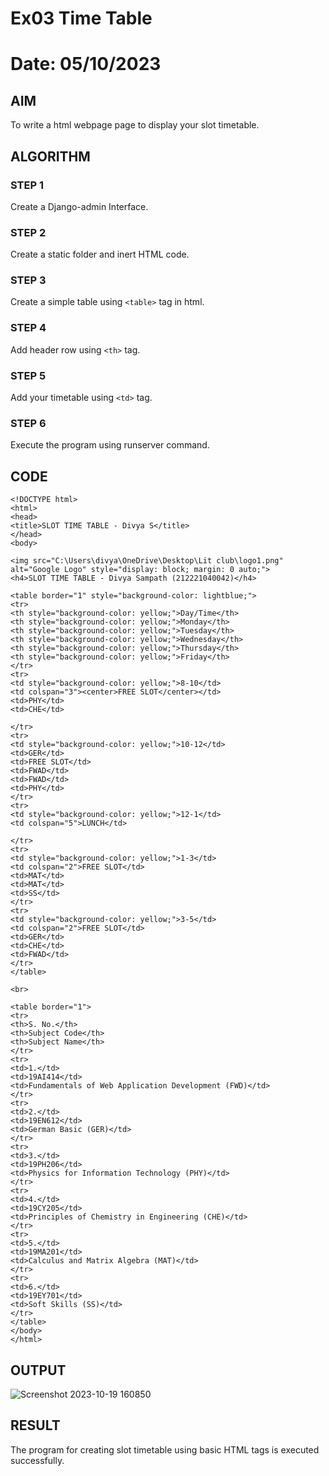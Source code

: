 # Ex03 Time Table
# Date: 05/10/2023

## AIM
To write a html webpage page to display your slot timetable.

## ALGORITHM
### STEP 1
Create a Django-admin Interface.

### STEP 2
Create a static folder and inert HTML code.

### STEP 3
Create a simple table using ```<table>``` tag in html.

### STEP 4
Add header row using ```<th>``` tag.

### STEP 5

Add your timetable using ```<td>``` tag.

### STEP 6
Execute the program using runserver command.

## CODE
```
<!DOCTYPE html>
<html>
<head>
<title>SLOT TIME TABLE - Divya S</title>
</head>
<body>

<img src="C:\Users\divya\OneDrive\Desktop\Lit club\logo1.png" alt="Google Logo" style="display: block; margin: 0 auto;">
<h4>SLOT TIME TABLE - Divya Sampath (212221040042)</h4>

<table border="1" style="background-color: lightblue;">
<tr>
<th style="background-color: yellow;">Day/Time</th>
<th style="background-color: yellow;">Monday</th>
<th style="background-color: yellow;">Tuesday</th>
<th style="background-color: yellow;">Wednesday</th>
<th style="background-color: yellow;">Thursday</th>
<th style="background-color: yellow;">Friday</th>
</tr>
<tr>
<td style="background-color: yellow;">8-10</td>
<td colspan="3"><center>FREE SLOT</center></td>
<td>PHY</td>
<td>CHE</td>

</tr>
<tr>
<td style="background-color: yellow;">10-12</td>
<td>GER</td>
<td>FREE SLOT</td>
<td>FWAD</td>
<td>FWAD</td>
<td>PHY</td>
</tr>
<tr>
<td style="background-color: yellow;">12-1</td>
<td colspan="5">LUNCH</td>

</tr>
<tr>
<td style="background-color: yellow;">1-3</td>
<td colspan="2">FREE SLOT</td>
<td>MAT</td>
<td>MAT</td>
<td>SS</td>
</tr>
<tr>
<td style="background-color: yellow;">3-5</td>
<td colspan="2">FREE SLOT</td>
<td>GER</td>
<td>CHE</td>
<td>FWAD</td>
</tr>
</table>

<br>

<table border="1">
<tr>
<th>S. No.</th>
<th>Subject Code</th>
<th>Subject Name</th>
</tr>
<tr>
<td>1.</td>
<td>19AI414</td>
<td>Fundamentals of Web Application Development (FWD)</td>
</tr>
<tr>
<td>2.</td>
<td>19EN612</td>
<td>German Basic (GER)</td>
</tr>
<tr>
<td>3.</td>
<td>19PH206</td>
<td>Physics for Information Technology (PHY)</td>
</tr>
<tr>
<td>4.</td>
<td>19CY205</td>
<td>Principles of Chemistry in Engineering (CHE)</td>
</tr>
<tr>
<td>5.</td>
<td>19MA201</td>
<td>Calculus and Matrix Algebra (MAT)</td>
</tr>
<tr>
<td>6.</td>
<td>19EY701</td>
<td>Soft Skills (SS)</td>
</tr>
</table>
</body>
</html>
```

## OUTPUT
![Screenshot 2023-10-19 160850](https://github.com/divz2711/slot/assets/121245222/21095299-afa4-4ba5-84cb-672a8a644164)



## RESULT
The program for creating slot timetable using basic HTML tags is executed successfully.
